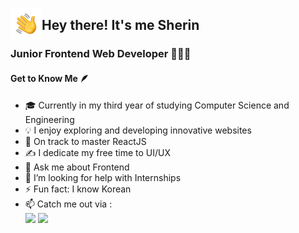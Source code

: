 <img alt="Night Coding" src="./files/handwave.gif" width='50' align="left"/><h2>Hey there! It's me Sherin</h2>

### Junior Frontend Web Developer 👩🏻‍💻
#### Get to Know Me 🪶
- 🎓 Currently in my third year of studying Computer Science and Engineering
- 💡 I enjoy exploring and developing innovative websites
- 🌱 On track to master ReactJS
- ✍️ I dedicate my free time to UI/UX
- 💬 Ask me about Frontend
- 🤔 I’m looking for help with Internships
- ⚡ Fun fact: I know Korean
- 📫 Catch me out via : 
<br /> <a href="www.linkedin.com/in/sherin-jebamalar-m"><img src="https://img.shields.io/badge/LinkedIn-0077B5?style=for-the-badge&logo=linkedin&logoColor=white"/></a>
<a href="mailto:sherinjebamalarm@gmail.com"><img src="https://img.shields.io/badge/Gmail-D14836?style=for-the-badge&logo=gmail&logoColor=white"/></a>

